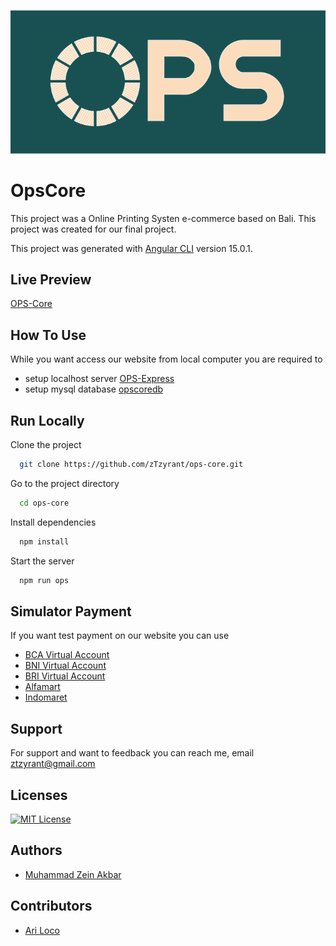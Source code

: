 ![Logo](https://raw.githubusercontent.com/zTzyrant/ops-core/master/src/assets/image/bannerops.png)

# OpsCore
This project was a Online Printing Systen e-commerce based on Bali. This project was created for our final project.

This project was generated with [Angular CLI](https://github.com/angular/angular-cli) version 15.0.1.

## Live Preview
[OPS-Core](https://ops-core-site.web.app/)

## How To Use
While you want access our website from local computer 
you are required to 
  - setup localhost server [OPS-Express](https://github.com/zTzyrant/ops-express)
  - setup mysql database [opscoredb](https://github.com/zTzyrant/opscoredb)


## Run Locally

Clone the project

```bash
  git clone https://github.com/zTzyrant/ops-core.git
```

Go to the project directory

```bash
  cd ops-core
```

Install dependencies

```bash
  npm install
```

Start the server

```bash
  npm run ops
```

## Simulator Payment
If you want test payment on our website you can use
  - [BCA Virtual Account](https://simulator.sandbox.midtrans.com/bca/va/index)
  - [BNI Virtual Account](https://simulator.sandbox.midtrans.com/bni/va/index)
  - [BRI Virtual Account](https://simulator.sandbox.midtrans.com/bri/va/index)
  - [Alfamart](https://simulator.sandbox.midtrans.com/alfamart/index)
  - [Indomaret](https://simulator.sandbox.midtrans.com/indomaret/index)

## Support

For support and want to feedback you can reach me, email ztzyrant@gmail.com

## Licenses
[![MIT License](https://img.shields.io/badge/License-MIT-green.svg)](https://choosealicense.com/licenses/mit/)
## Authors

- [Muhammad Zein Akbar](https://github.com/zTzyrant)

## Contributors
- [Ari Loco](https://github.com/AnakAgungAriWijaya)
